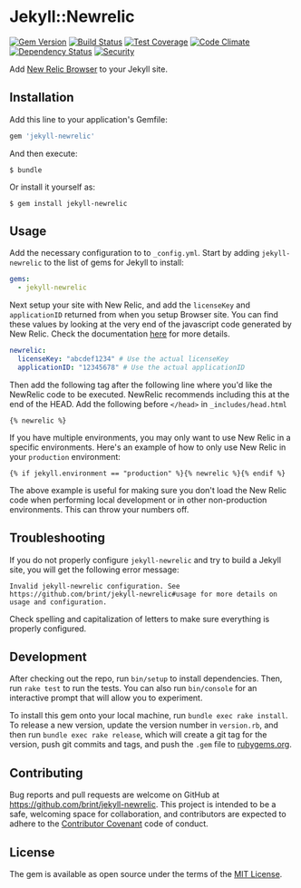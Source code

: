 # Jekyll::Newrelic
[![Gem Version](https://img.shields.io/gem/v/jekyll-newrelic.svg)][ruby-gems]
[![Build Status](https://travis-ci.org/brint/jekyll-newrelic.svg?branch=master)][travis]
[![Test Coverage](https://codeclimate.com/github/brint/jekyll-newrelic/badges/coverage.svg)][coverage]
[![Code Climate](https://codeclimate.com/github/brint/jekyll-newrelic/badges/gpa.svg)][codeclimate]
[![Dependency Status](https://gemnasium.com/badges/github.com/brint/jekyll-newrelic.svg)][gemnasium]
[![Security](https://hakiri.io/github/brint/jekyll-newrelic/master.svg)][hakiri]

[ruby-gems]: https://rubygems.org/gems/jekyll-newrelic
[travis]: https://travis-ci.org/brint/jekyll-newrelic
[coverage]: https://codeclimate.com/github/brint/jekyll-newrelic/coverage
[codeclimate]: https://codeclimate.com/github/brint/jekyll-newrelic
[gemnasium]: https://gemnasium.com/github.com/brint/jekyll-newrelic
[hakiri]: https://hakiri.io/github/brint/jekyll-newrelic/

Add [New Relic Browser](https://newrelic.com/browser-monitoring) to your Jekyll site.

## Installation

Add this line to your application's Gemfile:

```ruby
gem 'jekyll-newrelic'
```

And then execute:

    $ bundle

Or install it yourself as:

    $ gem install jekyll-newrelic

## Usage

Add the necessary configuration to to `_config.yml`. Start by adding `jekyll-newrelic` to the list of gems for Jekyll to install:

```yaml
gems:
  - jekyll-newrelic
```

Next setup your site with New Relic, and add the `licenseKey` and `applicationID` returned from when you setup Browser site. You can find these values by looking at the very end of the javascript code generated by New Relic. Check the documentation [here](https://docs.newrelic.com/docs/browser/new-relic-browser/installation-configuration/copying-your-browser-monitoring-license-key-app-id) for more details.

```yaml
newrelic:
  licenseKey: "abcdef1234" # Use the actual licenseKey
  applicationID: "12345678" # Use the actual applicationID
```

Then add the following tag after the following line where you'd like the NewRelic code to be executed. NewRelic recommends including this at the end of the HEAD. Add the following before `</head>` in `_includes/head.html`

```liquid
{% newrelic %}
```

If you have multiple environments, you may only want to use New Relic in a specific environments. Here's an example of how to only use New Relic in your `production` environment:

```liquid
{% if jekyll.environment == "production" %}{% newrelic %}{% endif %}
```

The above example is useful for making sure you don't load the New Relic code when performing local development or in other non-production environments. This can throw your numbers off.

## Troubleshooting
If you do not properly configure `jekyll-newrelic` and try to build a Jekyll site, you will get the following error message:

```
Invalid jekyll-newrelic configuration. See https://github.com/brint/jekyll-newrelic#usage for more details on usage and configuration.
```

Check spelling and capitalization of letters to make sure everything is properly configured.

## Development

After checking out the repo, run `bin/setup` to install dependencies. Then, run `rake test` to run the tests. You can also run `bin/console` for an interactive prompt that will allow you to experiment.

To install this gem onto your local machine, run `bundle exec rake install`. To release a new version, update the version number in `version.rb`, and then run `bundle exec rake release`, which will create a git tag for the version, push git commits and tags, and push the `.gem` file to [rubygems.org](https://rubygems.org).

## Contributing

Bug reports and pull requests are welcome on GitHub at https://github.com/brint/jekyll-newrelic. This project is intended to be a safe, welcoming space for collaboration, and contributors are expected to adhere to the [Contributor Covenant](http://contributor-covenant.org) code of conduct.

## License

The gem is available as open source under the terms of the [MIT License](http://opensource.org/licenses/MIT).
